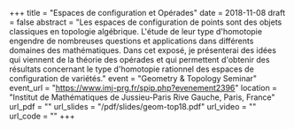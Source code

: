 +++
title = "Espaces de configuration et Opérades"
date = 2018-11-08
draft = false
abstract = "Les espaces de configuration de points sont des objets classiques en topologie algébrique. L'étude de leur type d'homotopie engendre de nombreuses questions et applications dans différents domaines des mathématiques. Dans cet exposé, je présenterai des idées qui viennent de la théorie des opérades et qui permettent d'obtenir des résultats concernant le type d'homotopie rationnel des espaces de configuration de variétés."
event = "Geometry & Topology Seminar"
event_url = "https://www.imj-prg.fr/spip.php?evenement2396"
location = "Institut de Mathématiques de Jussieu-Paris Rive Gauche, Paris, France"
url_pdf = ""
url_slides = "/pdf/slides/geom-top18.pdf"
url_video = ""
url_code = ""
+++
